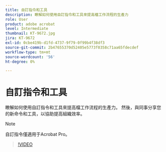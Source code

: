 ```yaml
---
title: 自訂指令和工具
description: 瞭解如何使用自訂指令和工具來提高檔工作流程的生產力
role: User
product: adobe acrobat
level: Intermediate
thumbnail: KT-9672.jpg
jira: KT-9672
exl-id: 0cbe419b-d1fd-4737-9f79-0f99b4f38df3
source-git-commit: 2b47655370d52405e5773f0358c71aa65fdecdef
workflow-type: tm+mt
source-wordcount: '56'
ht-degree: 0%

---
```


# 自訂指令和工具

瞭解如何使用自訂指令和工具來提高檔工作流程的生產力。 然後，與同事分享您的新命令和工具，以協助提高組織效率。

>[!NOTE]
>
>自訂指令僅適用于Acrobat Pro。

>[!VIDEO](https://video.tv.adobe.com/v/340545?quality=12&learn=on&hidetitle=true)
